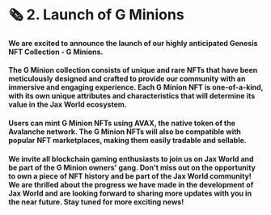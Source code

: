 # 🗞 2. Launch of G Minions

#### We are excited to announce the launch of our highly anticipated Genesis NFT Collection - G Minions.

#### The G Minion collection consists of unique and rare NFTs that have been meticulously designed and crafted to provide our community with an immersive and engaging experience. Each G Minion NFT is one-of-a-kind, with its own unique attributes and characteristics that will determine its value in the Jax World ecosystem.

#### Users can mint G Minion NFTs using AVAX, the native token of the Avalanche network. The G Minion NFTs will also be compatible with popular NFT marketplaces, making them easily tradable and sellable.

#### We invite all blockchain gaming enthusiasts to join us on Jax World and be part of the G Minion owners' gang. Don't miss out on the opportunity to own a piece of  NFT history and be part of the Jax World community!  We are thrilled about the progress we have made in the development of Jax World and are looking forward to sharing more updates with you in the near future. Stay tuned for more exciting news!
